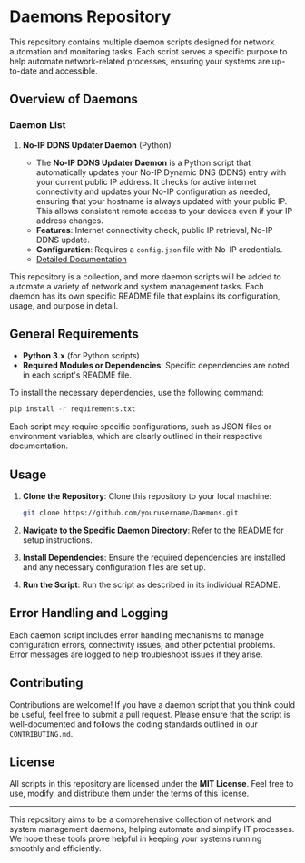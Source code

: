 # Daemons Repository

This repository contains multiple daemon scripts designed for network automation and monitoring tasks. Each script serves a specific purpose to help automate network-related processes, ensuring your systems are up-to-date and accessible.

## Overview of Daemons

### Daemon List

1. **No-IP DDNS Updater Daemon** (Python)

   - The **No-IP DDNS Updater Daemon** is a Python script that automatically updates your No-IP Dynamic DNS (DDNS) entry with your current public IP address. It checks for active internet connectivity and updates your No-IP configuration as needed, ensuring that your hostname is always updated with your public IP. This allows consistent remote access to your devices even if your IP address changes.
   - **Features**: Internet connectivity check, public IP retrieval, No-IP DDNS update.
   - **Configuration**: Requires a `config.json` file with No-IP credentials.
   - [Detailed Documentation](./PyNoIpDDNS/README.md)

This repository is a collection, and more daemon scripts will be added to automate a variety of network and system management tasks. Each daemon has its own specific README file that explains its configuration, usage, and purpose in detail.

## General Requirements

- **Python 3.x** (for Python scripts)
- **Required Modules or Dependencies**: Specific dependencies are noted in each script's README file.

To install the necessary dependencies, use the following command:

```sh
pip install -r requirements.txt
```

Each script may require specific configurations, such as JSON files or environment variables, which are clearly outlined in their respective documentation.

## Usage

1. **Clone the Repository**: Clone this repository to your local machine:

   ```sh
   git clone https://github.com/yourusername/Daemons.git
   ```

2. **Navigate to the Specific Daemon Directory**: Refer to the README for setup instructions.

3. **Install Dependencies**: Ensure the required dependencies are installed and any necessary configuration files are set up.

4. **Run the Script**: Run the script as described in its individual README.

## Error Handling and Logging

Each daemon script includes error handling mechanisms to manage configuration errors, connectivity issues, and other potential problems. Error messages are logged to help troubleshoot issues if they arise.

## Contributing

Contributions are welcome! If you have a daemon script that you think could be useful, feel free to submit a pull request. Please ensure that the script is well-documented and follows the coding standards outlined in our `CONTRIBUTING.md`.

## License

All scripts in this repository are licensed under the **MIT License**. Feel free to use, modify, and distribute them under the terms of this license.

---

This repository aims to be a comprehensive collection of network and system management daemons, helping automate and simplify IT processes. We hope these tools prove helpful in keeping your systems running smoothly and efficiently.

